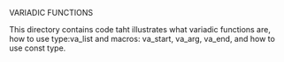VARIADIC FUNCTIONS

This directory contains code taht illustrates what variadic functions are, how to use type:va_list and macros: va_start, va_arg, va_end, and how to use const type.

